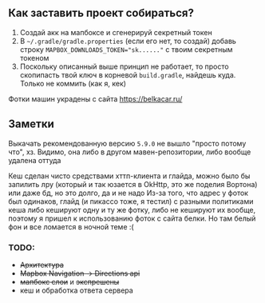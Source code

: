 ## Как заставить проект собираться?

1. Создай акк на мапбоксе и сгенерируй секретный токен
2. В `~/.gradle/gradle.properties` (если его нет, то создай) добавь строку `MAPBOX_DOWNLOADS_TOKEN="sk......"` с твоим секретным токеном
3. Поскольку описанный выше принцип не работает, то просто скопипасть твой ключ в корневой `build.gradle`, найдешь куда. Только не коммить (как я, кек) 

Фотки машин украдены с сайта https://belkacar.ru/

## Заметки

Выкачать рекомендованную версию `5.9.0` не вышло "просто потому что", хз. Видимо, она либо в другом мавен-репозитории, либо вообще удалена оттуда
 
Кеш сделан чисто средствами хттп-клиента и глайда, можно было бы запилить лру (который и так юзается в OkHttp, это же поделия Вортона) или даже бд, но это долго, да и не надо
Из-за того, что адрес у фоток был одинаков, глайд (и пикассо тоже, я тестил) с разными политиками кеша либо кешируют одну и ту же фотку, либо не кешируют их вообще, поэтому
я пришел к использованию фоток с сайта белки. Но там белый фон и все ломается в ночной теме :(

### TODO:
- ~~Архитектура~~
- ~~Mapbox Navigation -> Directions api~~
- ~~мапбокс слои~~ и ~~экспрешены~~
- кеш и обработка ответа сервера